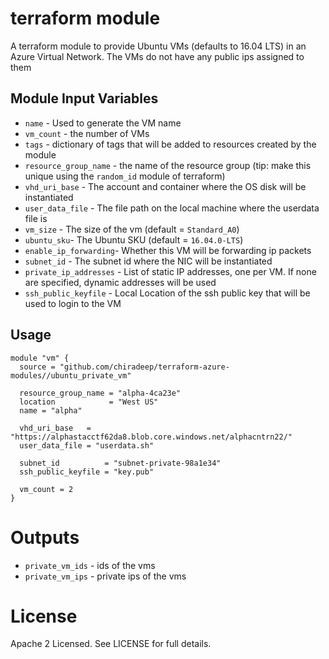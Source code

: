terraform module
===========

A terraform module to provide  Ubuntu VMs (defaults to 16.04 LTS) in an Azure Virtual Network. The VMs do not have any public ips assigned to them


Module Input Variables
----------------------

- `name` - Used to generate the VM name
- `vm_count` - the number of VMs
- `tags` - dictionary of tags that will be added to resources created by the module
- `resource_group_name` - the name of the resource group (tip: make this unique using the `random_id` module of terraform)
- `vhd_uri_base` - The account and container where the OS disk will be instantiated
- `user_data_file` - The file path on the local machine where the userdata file is
- `vm_size` - The size of the vm (default = `Standard_A0`)
- `ubuntu_sku`-  The Ubuntu SKU (default = `16.04.0-LTS`)
- `enable_ip_forwarding`- Whether this VM will be forwarding ip packets
- `subnet_id` - The subnet id where the NIC will be instantiated
- `private_ip_addresses` - List of static IP addresses, one per VM. If none are specified, dynamic addresses will be used
- `ssh_public_keyfile` - Local Location of the ssh public key that will be used to login to the VM

Usage
-----

```hcl
module "vm" {
  source = "github.com/chiradeep/terraform-azure-modules//ubuntu_private_vm"

  resource_group_name = "alpha-4ca23e"
  location            = "West US"
  name = "alpha"

  vhd_uri_base   = "https://alphastacctf62da8.blob.core.windows.net/alphacntrn22/"
  user_data_file = "userdata.sh"

  subnet_id          = "subnet-private-98a1e34"
  ssh_public_keyfile = "key.pub"

  vm_count = 2
}

```

Outputs
=======

 - `private_vm_ids` - ids of the vms
 - `private_vm_ips` -  private ips of the vms


License
=======

Apache 2 Licensed. See LICENSE for full details.
